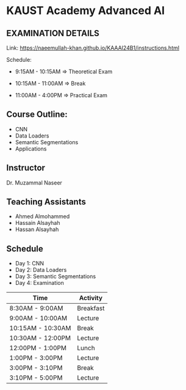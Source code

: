 # KAUST Academy Advanced AI

## EXAMINATION DETAILS

Link:
https://naeemullah-khan.github.io/KAAAI24B1/instructions.html

Schedule:

- 9:15AM - 10:15AM => Theoretical Exam

- 10:15AM - 11:00AM => Break

- 11:00AM - 4:00PM => Practical Exam

## Course Outline:

- CNN
- Data Loaders
- Semantic Segmentations
- Applications

## Instructor

Dr. Muzammal Naseer

## Teaching Assistants

- Ahmed Almohammed
- Hassain Alsayhah
- Hassan Alsayhah

## Schedule

- Day 1: CNN
- Day 2: Data Loaders
- Day 3: Semantic Segmentations
- Day 4: Examination

| Time    | Activity |
| -------- | ------- |
| 8:30AM - 9:00AM  | Breakfast    |
| 9:00AM - 10:00AM | Lecture     |
| 10:15AM - 10:30AM    | Break    |
| 10:30AM - 12:00PM | Lecture |
| 12:00PM - 1:00PM | Lunch |
| 1:00PM - 3:00PM | Lecture |
| 3:00PM - 3:10PM | Break |
| 3:10PM - 5:00PM | Lecture |

